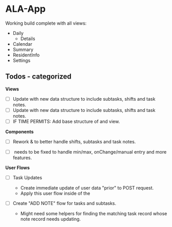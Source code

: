 # ALA-App

Working build complete with all views:

- Daily
  - Details
- Calendar
- Summary
- ResidentInfo
- Settings

## Todos - categorized

**Views**

- [ ] Update <CalendarView/> with new data structure to include subtasks, shifts and task notes.
- [ ] Update <SummaryView/> with new data structure to include subtasks, shifts and task notes.
- [ ] IF TIME PERMITS: Add base structure of <ResidentInfo/> and <Settings/> view.

**Components**

- [ ] Rework <CreateTaskForm/> & <UpdateTaskForm/> to better handle shifts, subtasks and task notes.

- [ ] <Counter/> needs to be fixed to handle min/max, onChange/manual entry and more features.

**User Flows**

- [ ] Task Updates

  - Create immediate update of user data "prior" to POST request.
  - Apply this user flow inside of the <DetailsView/>

- [ ] Create "ADD NOTE" flow for tasks and subtasks.
  - Might need some helpers for finding the matching task record whose note record needs updating.

